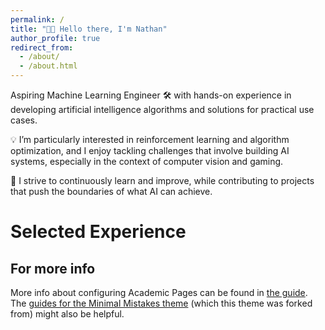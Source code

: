 ```yaml
---
permalink: /
title: "👋🏾 Hello there, I'm Nathan"
author_profile: true
redirect_from: 
  - /about/
  - /about.html
---
```





Aspiring Machine Learning Engineer
🛠️ with hands-on experience in developing artificial intelligence algorithms and solutions for practical use cases.

💡 I’m particularly interested in reinforcement learning and algorithm optimization, and I enjoy tackling challenges that involve building AI systems, especially in the context of computer vision and gaming.

🎯 I strive to continuously learn and improve, while contributing to projects that push the boundaries of what AI can achieve.

# Selected Experience




For more info
------
More info about configuring Academic Pages can be found in [the guide](https://academicpages.github.io/markdown/). The [guides for the Minimal Mistakes theme](https://mmistakes.github.io/minimal-mistakes/docs/configuration/) (which this theme was forked from) might also be helpful.
